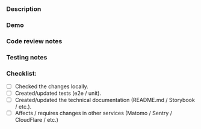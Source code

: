 <!--- If any section below doesn't make sense for your pull request, delete it please. -->

### Description

<!--- Briefly note most valuable changes in what you did and why we need it, even if the task was described in detail in the task tracker. -->

### Demo

<!--- If thee are visual changes, attach a link to a specific section on preview stand / add screenshots / record a [loom](https://www.loom.com/). -->

### Code review notes

<!--- Describe all uncertain decisions you made code-wise, e.g. readability vs performance. -->

### Testing notes

<!--- List all possible edge cases and how to test them. -->

### Checklist:

- [ ]  Checked the changes locally.
- [ ]  Created/updated tests (e2e / unit).
- [ ]  Created/updated the technical documentation (README.md / Storybook / etc.).
- [ ]  Affects / requires changes in other services (Matomo / Sentry / CloudFlare / etc.)

